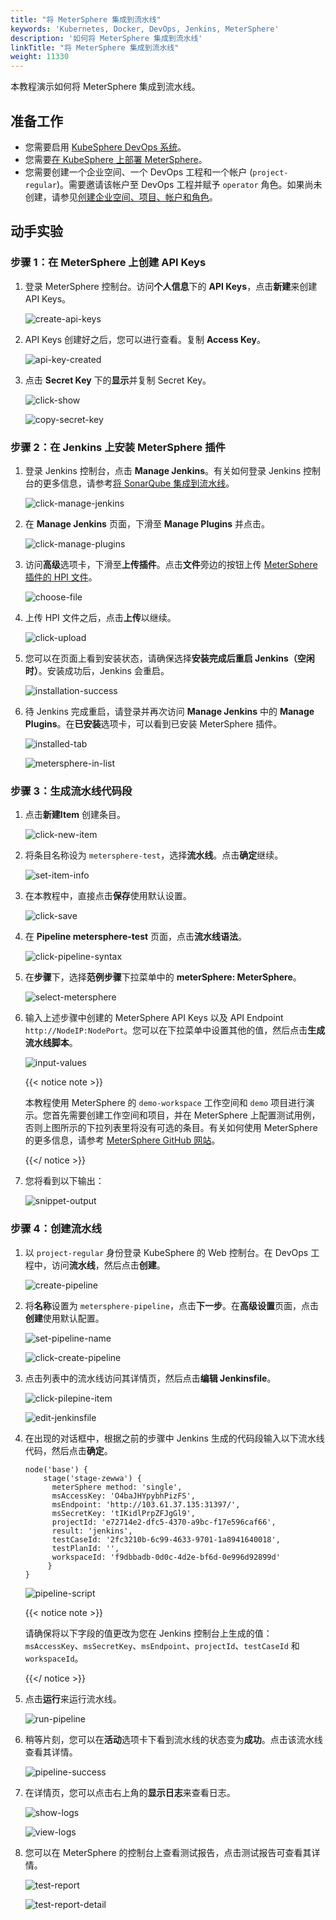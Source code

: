```yaml
---
title: "将 MeterSphere 集成到流水线"
keywords: 'Kubernetes, Docker, DevOps, Jenkins, MeterSphere'
description: '如何将 MeterSphere 集成到流水线'
linkTitle: "将 MeterSphere 集成到流水线"
weight: 11330
---
```


本教程演示如何将 MeterSphere 集成到流水线。

## 准备工作

- 您需要启用 [KubeSphere DevOps 系统](../../../pluggable-components/devops/)。
- 您需要[在 KubeSphere 上部署 MeterSphere](../../../application-store/external-apps/deploy-metersphere/)。
- 您需要创建一个企业空间、一个 DevOps 工程和一个帐户 (`project-regular`)。需要邀请该帐户至 DevOps 工程并赋予 `operator` 角色。如果尚未创建，请参见[创建企业空间、项目、帐户和角色](http://localhost:1313/zh/docs/quick-start/create-workspace-and-project/)。

## 动手实验

### 步骤 1：在 MeterSphere 上创建 API Keys

1. 登录 MeterSphere 控制台。访问**个人信息**下的 **API Keys**，点击**新建**来创建 API Keys。

   ![create-api-keys](/images/docs/zh-cn/devops-user-guide/tool-integration/integrate-metersphere/create-api-keys.png)

2. API Keys 创建好之后，您可以进行查看。复制 **Access Key**。

   ![api-key-created](/images/docs/zh-cn/devops-user-guide/tool-integration/integrate-metersphere/api-key-created.png)

3. 点击 **Secret Key** 下的**显示**并复制 Secret Key。

   ![click-show](/images/docs/zh-cn/devops-user-guide/tool-integration/integrate-metersphere/click-show.png)

   ![copy-secret-key](/images/docs/zh-cn/devops-user-guide/tool-integration/integrate-metersphere/copy-secret-key.png)

### 步骤 2：在 Jenkins 上安装 MeterSphere 插件

1. 登录 Jenkins 控制台，点击 **Manage Jenkins**。有关如何登录 Jenkins 控制台的更多信息，请参考[将 SonarQube 集成到流水线](../sonarqube/#step-5-add-the-sonarqube-server-to-jenkins)。

   ![click-manage-jenkins](/images/docs/zh-cn/devops-user-guide/tool-integration/integrate-metersphere/click-manage-jenkins.PNG)

2. 在 **Manage Jenkins** 页面，下滑至 **Manage Plugins** 并点击。

   ![click-manage-plugins](/images/docs/zh-cn/devops-user-guide/tool-integration/integrate-metersphere/click-manage-plugins.PNG)

3. 访问**高级**选项卡，下滑至**上传插件**。点击**文件**旁边的按钮上传 [MeterSphere 插件的 HPI 文件](https://github.com/metersphere/jenkins-plugin/releases/download/v1.7.3/metersphere-jenkins-plugin-v1.7.3.hpi)。

   ![choose-file](/images/docs/zh-cn/devops-user-guide/tool-integration/integrate-metersphere/choose-file.PNG)

4. 上传 HPI 文件之后，点击**上传**以继续。

   ![click-upload](/images/docs/zh-cn/devops-user-guide/tool-integration/integrate-metersphere/click-upload.PNG)

5. 您可以在页面上看到安装状态，请确保选择**安装完成后重启 Jenkins（空闲时）**。安装成功后，Jenkins 会重启。

   ![installation-success](/images/docs/zh-cn/devops-user-guide/tool-integration/integrate-metersphere/installation-success.PNG)

6. 待 Jenkins 完成重启，请登录并再次访问 **Manage Jenkins** 中的 **Manage Plugins**。在**已安装**选项卡，可以看到已安装 MeterSphere 插件。

   ![installed-tab](/images/docs/zh-cn/devops-user-guide/tool-integration/integrate-metersphere/installed-tab.PNG)

   ![metersphere-in-list](/images/docs/zh-cn/devops-user-guide/tool-integration/integrate-metersphere/metersphere-in-list.PNG)

### 步骤 3：生成流水线代码段

1. 点击**新建Item** 创建条目。

   ![click-new-item](/images/docs/zh-cn/devops-user-guide/tool-integration/integrate-metersphere/click-new-item.PNG)

2. 将条目名称设为 `metersphere-test`，选择**流水线**。点击**确定**继续。

   ![set-item-info](/images/docs/zh-cn/devops-user-guide/tool-integration/integrate-metersphere/set-item-info.PNG)

3. 在本教程中，直接点击**保存**使用默认设置。

   ![click-save](/images/docs/zh-cn/devops-user-guide/tool-integration/integrate-metersphere/click-save.PNG)

4. 在 **Pipeline metersphere-test** 页面，点击**流水线语法**。

   ![click-pipeline-syntax](/images/docs/zh-cn/devops-user-guide/tool-integration/integrate-metersphere/click-pipeline-syntax.PNG)

5. 在**步骤**下，选择**范例步骤**下拉菜单中的 **meterSphere: MeterSphere**。

   ![select-metersphere](/images/docs/zh-cn/devops-user-guide/tool-integration/integrate-metersphere/select-metersphere.PNG)

6. 输入上述步骤中创建的 MeterSphere API Keys 以及 API Endpoint `http://NodeIP:NodePort`。您可以在下拉菜单中设置其他的值，然后点击**生成流水线脚本**。

   ![input-values](/images/docs/zh-cn/devops-user-guide/tool-integration/integrate-metersphere/input-values.PNG)

   {{< notice note >}}

   本教程使用 MeterSphere 的 `demo-workspace` 工作空间和 `demo` 项目进行演示。您首先需要创建工作空间和项目，并在 MeterSphere 上配置测试用例，否则上图所示的下拉列表里将没有可选的条目。有关如何使用 MeterSphere 的更多信息，请参考 [MeterSphere GitHub 网站](https://github.com/metersphere/metersphere/blob/master/README-EN.md)。

   {{</ notice >}}

7. 您将看到以下输出：

   ![snippet-output](/images/docs/zh-cn/devops-user-guide/tool-integration/integrate-metersphere/snippet-output.PNG)

### 步骤 4：创建流水线

1. 以 `project-regular` 身份登录 KubeSphere 的 Web 控制台。在 DevOps 工程中，访问**流水线**，然后点击**创建**。

   ![create-pipeline](/images/docs/zh-cn/devops-user-guide/tool-integration/integrate-metersphere/create-pipeline.png)

2. 将**名称**设置为 `metersphere-pipeline`，点击**下一步**。在**高级设置**页面，点击**创建**使用默认配置。

   ![set-pipeline-name](/images/docs/zh-cn/devops-user-guide/tool-integration/integrate-metersphere/set-pipeline-name.png)

   ![click-create-pipeline](/images/docs/zh-cn/devops-user-guide/tool-integration/integrate-metersphere/click-create-pipeline.png)

3. 点击列表中的流水线访问其详情页，然后点击**编辑 Jenkinsfile**。

   ![click-pilepine-item](/images/docs/zh-cn/devops-user-guide/tool-integration/integrate-metersphere/click-pilepine-item.png)

   ![edit-jenkinsfile](/images/docs/zh-cn/devops-user-guide/tool-integration/integrate-metersphere/edit-jenkinsfile.png)

4. 在出现的对话框中，根据之前的步骤中 Jenkins 生成的代码段输入以下流水线代码，然后点击**确定**。

   ```
   node('base') {
       stage('stage-zewwa') {
         meterSphere method: 'single',
         msAccessKey: 'O4baJHYpybhPizFS',
         msEndpoint: 'http://103.61.37.135:31397/',
         msSecretKey: 'tIKidlPrpZFJgGl9',
         projectId: 'e72714e2-dfc5-4370-a9bc-f17e596caf66',
         result: 'jenkins',
         testCaseId: '2fc3210b-6c99-4633-9701-1a8941640018',
         testPlanId: '',
         workspaceId: 'f9dbbadb-0d0c-4d2e-bf6d-0e996d92899d'
        }
   }
   ```

   ![pipeline-script](/images/docs/zh-cn/devops-user-guide/tool-integration/integrate-metersphere/pipeline-script.png)

   {{< notice note >}}

   请确保将以下字段的值更改为您在 Jenkins 控制台上生成的值： `msAccessKey`、`msSecretKey`、`msEndpoint`、`projectId`、`testCaseId` 和 `workspaceId`。

   {{</ notice >}}

5. 点击**运行**来运行流水线。

   ![run-pipeline](/images/docs/zh-cn/devops-user-guide/tool-integration/integrate-metersphere/run-pipeline.png)

6. 稍等片刻，您可以在**活动**选项卡下看到流水线的状态变为**成功**。点击该流水线查看其详情。

   ![pipeline-success](/images/docs/zh-cn/devops-user-guide/tool-integration/integrate-metersphere/pipeline-success.PNG)

7. 在详情页，您可以点击右上角的**显示日志**来查看日志。

   ![show-logs](/images/docs/zh-cn/devops-user-guide/tool-integration/integrate-metersphere/show-logs.PNG)

   ![view-logs](/images/docs/zh-cn/devops-user-guide/tool-integration/integrate-metersphere/view-logs.PNG)
   
8. 您可以在 MeterSphere 的控制台上查看测试报告，点击测试报告可查看其详情。

   ![test-report](/images/docs/zh-cn/devops-user-guide/tool-integration/integrate-metersphere/test-report.PNG)

   ![test-report-detail](/images/docs/zh-cn/devops-user-guide/tool-integration/integrate-metersphere/test-report-detail.PNG)